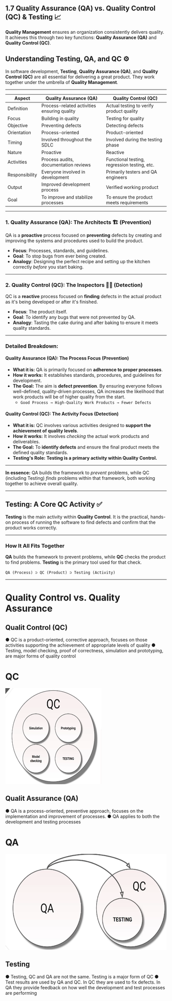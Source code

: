 ## 1.7 Quality Assurance (QA) vs. Quality Control (QC) & Testing 📈


**Quality Management** ensures an organization consistently delivers quality. It achieves this through two key functions: **Quality Assurance (QA)** and **Quality Control (QC)**.

## Understanding Testing, QA, and QC ⚙️

In software development, **Testing**, **Quality Assurance (QA)**, and **Quality Control (QC)** are all essential for delivering a great product. They work together under the umbrella of **Quality Management**.

---
| Aspect                       | Quality Assurance (QA)                        | Quality Control (QC)                          |
|-----------------------------|-----------------------------------------------|-----------------------------------------------|
| Definition                  | Process-related activities ensuring quality   | Actual testing to verify product quality      |
| Focus                       | Building in quality                           | Testing for quality                           |
| Objective                   | Preventing defects                            | Detecting defects                             |
| Orientation                 | Process-oriented                              | Product-oriented                              |
| Timing                      | Involved throughout the SDLC                  | Involved during the testing phase             |
| Nature                      | Proactive                                     | Reactive                                       |
| Activities                  | Process audits, documentation reviews         | Functional testing, regression testing, etc.  |
| Responsibility              | Everyone involved in development              | Primarily testers and QA engineers            |
| Output                      | Improved development process                  | Verified working product                      |
| Goal                        | To improve and stabilize processes            | To ensure the product meets requirements      |

---

### 1. Quality Assurance (QA): The Architects 🏗️ (Prevention)

QA is a **proactive** process focused on **preventing** defects by creating and improving the systems and procedures used to build the product.

* **Focus**: Processes, standards, and guidelines.
* **Goal**: To stop bugs from ever being created.
* **Analogy**: Designing the perfect recipe and setting up the kitchen correctly *before* you start baking.

---

### 2. Quality Control (QC): The Inspectors 🕵️‍♂️ (Detection)

QC is a **reactive** process focused on **finding** defects in the actual product as it's being developed or after it's finished.

* **Focus**: The product itself.
* **Goal**: To identify any bugs that were not prevented by QA.
* **Analogy**: Tasting the cake during and after baking to ensure it meets quality standards.

---


### Detailed Breakdown:

#### Quality Assurance (QA): The Process Focus (Prevention)

* **What it is:** QA is primarily focused on **adherence to proper processes**.
* **How it works:** It establishes standards, procedures, and guidelines for development.
* **The Goal:** The aim is **defect prevention**. By ensuring everyone follows well-defined, quality-driven processes, QA increases the likelihood that work products will be of higher quality from the start.
    * `Good Process → High-Quality Work Products → Fewer Defects`

#### Quality Control (QC): The Activity Focus (Detection)

* **What it is:** QC involves various activities designed to **support the achievement of quality levels**.
* **How it works:** It involves *checking* the actual work products and deliverables.
* **The Goal:** To **identify defects** and ensure the final product meets the defined quality standards.
* **Testing's Role:** **Testing is a primary activity within Quality Control.**

---

**In essence:** QA builds the framework to *prevent* problems, while QC (including Testing) *finds* problems within that framework, both working together to achieve overall quality.

---
## Testing: A Core QC Activity ✅

**Testing** is the main activity within **Quality Control**. It is the practical, hands-on process of running the software to find defects and confirm that the product works correctly.

---

### How It All Fits Together

**QA** builds the framework to prevent problems, while **QC** checks the product to find problems. **Testing** is the primary tool used for that check.

`QA (Process) ⊃ QC (Product) ⊃ Testing (Activity)`

---

# Quality Control vs. Quality Assurance

## Qualit Control (QC)
● QC is a product-oriented, corrective approach, focuses on those
activities supporting the achievement of appropriate levels of
quality
● Testing, model checking, proof of correctness, simulation and
prototyping, are major forms of quality control


# QC
<img src="QC.PNG" alt="My Logo" width="300" height="300">


## Qualit Assurance (QA)
● QA is a process-oriented, preventive approach, focuses on the
implementation and improvement of processes.
● QA applies to both the development and testing processes

# QA 
 <img src="QA.PNG" alt="My Logo" width="600" height="300">

## Testing
● Testing, QC and QA are not the same. Testing is a major form of QC
● Test results are used by QA and QC. In QC they are used to fix
defects. In QA they provide feedback on how well the development
and test processes are performing



[def]: chapters/chapter